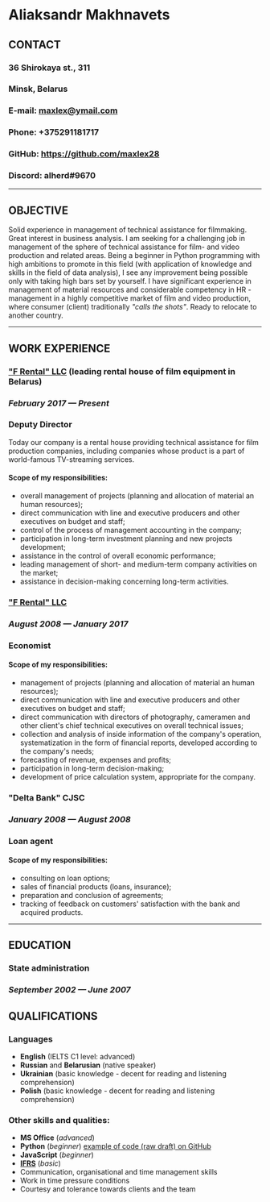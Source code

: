 # Aliaksandr Makhnavets
## **CONTACT**
### 36 Shirokaya st., 311   
### Minsk, Belarus
### E-mail: maxlex@ymail.com
### Phone: +375291181717
### GitHub: https://github.com/maxlex28
### Discord: alherd#9670
***
## **OBJECTIVE**
Solid experience in management of technical assistance for filmmaking. Great interest
in business analysis.
I am seeking for a challenging job in management of the sphere of technical assistance
for film- and video production and related areas. Being a beginner in Python
programming with high ambitions to promote in this field (with application of knowledge
and skills in the field of data analysis), I see any improvement being possible only with
taking high bars set by yourself. I have significant experience in management of
material resources and considerable competency in HR -management in a highly
competitive market of film and video production, where consumer (client) traditionally
*"calls the shots"*.
Ready to relocate to another country.
***
## **WORK EXPERIENCE**
### ["F Rental" LLC](https://www.facebook.com/firstrental.by) (leading rental house of film equipment in Belarus)
### *February 2017 — Present*
### **Deputy Director**
Today our company is a rental house providing technical assistance for film production
companies, including companies whose product is a part of world-famous TV-streaming
services.
#### **Scope of my responsibilities:**
- overall management of projects (planning and allocation of material an human
resources);
- direct communication with line and executive producers and other executives on
budget and staff;
- control of the process of management accounting in the company;
- participation in long-term investment planning and new projects development;
- assistance in the control of overall economic performance;
- leading management of short- and medium-term company activities on the market;
- assistance in decision-making concerning long-term activities.
### ["F Rental" LLC](https://www.facebook.com/firstrental.by)
### *August 2008 — January 2017*
### **Economist**
#### **Scope of my responsibilities:**
- management of projects (planning and allocation of material an human resources);
- direct communication with line and executive producers and other executives on
budget and staff;
- direct communication with directors of photography, cameramen and other client's
chief technical executives on overall technical issues;
- collection and analysis of inside information of the company's operation, systematization in the form of financial reports, developed according to the
company's needs;
- forecasting of revenue, expenses and profits;
- participation in long-term decision-making;
- development of price calculation system, appropriate for the company.
### "Delta Bank" CJSC
### *January 2008 — August 2008*
### **Loan agent**
#### **Scope of my responsibilities:**
- consulting on loan options;
- sales of financial products (loans, insurance);
- preparation and conclusion of agreements;
- tracking of feedback on customers' satisfaction with the bank and acquired products.
***
## **EDUCATION**
### State administration
### *September 2002 — June 2007*







## **QUALIFICATIONS**
### Languages
* **English** (IELTS C1 level: advanced)
* **Russian** and **Belarusian** (native speaker)
* **Ukrainian** (basic knowledge - decent for reading and listening comprehension)
* **Polish** (basic knowledge - decent for reading and listening comprehension)
### Other skills and qualities:
* **MS Office** (*advanced*)
* **Python** (*beginner*) [example of code (raw draft) on GitHub](https://github.com/maxlex28/examplePyth)
* **JavaScript** (*beginner*)
* [**IFRS**](https://en.wikipedia.org/wiki/International_Financial_Reporting_Standards) (*basic*)
* Communication, organisational and time management skills
* Work in time pressure conditions
* Courtesy and tolerance towards clients and the team
